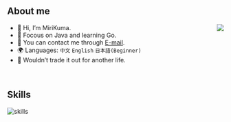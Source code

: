 ## About me

<img align="right" src="https://github-readme-stats.vercel.app/api?username=MiriKuma&theme=radical"/>

- 👋 Hi, I’m MiriKuma.
- 📖 Focous on Java and learning Go.
- 📩 You can contact me through [E-mail](mailto:superkuma874@gmail.com).
- 🌍 Languages: `中文` `English` `日本語(Beginner)`
- 🌟 Wouldn’t trade it out for another life.

<br/>

## Skills
![skills](https://skillicons.dev/icons?i=java,py,mysql,mongodb,redis,rocket,kafka,spring,maven,git,github,linux,md,idea,vscode,postman&perline=8)


<!-- ![Java](https://img.shields.io/badge/java-%23ED8B00.svg?style=for-the-badge&logo=java&logoColor=white) -->
<!-- ![Python](https://img.shields.io/badge/python-3670A0?style=for-the-badge&logo=python&logoColor=ffdd54) -->
<!-- ![MySQL](https://img.shields.io/badge/mysql-%2300f.svg?style=for-the-badge&logo=mysql&logoColor=white) -->
<!-- ![MongoDB](https://img.shields.io/badge/MongoDB-%234ea94b.svg?style=for-the-badge&logo=mongodb&logoColor=white) -->
<!-- ![Redis](https://img.shields.io/badge/redis-%23DD0031.svg?style=for-the-badge&logo=redis&logoColor=white) -->
<!-- ![ElasticSearch](https://img.shields.io/badge/-ElasticSearch-005571?style=for-the-badge&logo=elasticsearch) -->
<!-- ![Spring](https://img.shields.io/badge/spring-%236DB33F.svg?style=for-the-badge&logo=spring&logoColor=white) -->
<!-- ![Linux](https://img.shields.io/badge/Linux-FCC624?style=for-the-badge&logo=linux&logoColor=black) -->
<!-- ![Git](https://img.shields.io/badge/git-%23F05033.svg?style=for-the-badge&logo=git&logoColor=white) -->
<!-- ![Apache Maven](https://img.shields.io/badge/Apache%20Maven-C71A36?style=for-the-badge&logo=Apache%20Maven&logoColor=white) -->
<!-- ![Apache Kafka](https://img.shields.io/badge/Apache%20Kafka-000?style=for-the-badge&logo=apachekafka) -->
<!-- ![Markdown](https://img.shields.io/badge/markdown-%23000000.svg?style=for-the-badge&logo=markdown&logoColor=white) -->

<!--START_SECTION:waka-->
<!--END_SECTION:waka-->

<!---
MiriKuma/MiriKuma is a ✨ special ✨ repository because its `README.md` (this file) appears on your GitHub profile.
You can click the Preview link to take a look at your changes.
--->
